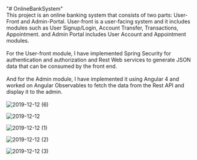 "# OnlineBankSystem" </br>
This project is an online banking system that consists of two parts: User-Front and Admin-Portal. User-front is a user-facing system and it includes modules such as User Signup/Login, Account Transfer, Transactions, Appointment. and Admin Portal includes User Account and Appointment modules.</br></br>
For the User-front module, I have implemented Spring Security for authentication and authorization and Rest Web services to generate JSON data that can be consumed by the front end.</br></br>
And for the Admin module, I have implemented it using Angular 4 and worked on Angular Observables to fetch the data from the Rest API and display it to the admin.</br></br>
![2019-12-12 (6)](https://user-images.githubusercontent.com/51797530/70770878-cf33ba00-1d34-11ea-9be6-f9854d8c1e4c.png)

![2019-12-12](https://user-images.githubusercontent.com/51797530/70770793-65b3ab80-1d34-11ea-94b5-7e266c8d46c0.png)

![2019-12-12 (1)](https://user-images.githubusercontent.com/51797530/70770852-af03fb00-1d34-11ea-97b4-90c461883c8f.png)

![2019-12-12 (2)](https://user-images.githubusercontent.com/51797530/70770857-b75c3600-1d34-11ea-8acb-895c98e7568c.png)

![2019-12-12 (3)](https://user-images.githubusercontent.com/51797530/70770862-bb885380-1d34-11ea-8b87-06f20cf6aa98.png)


